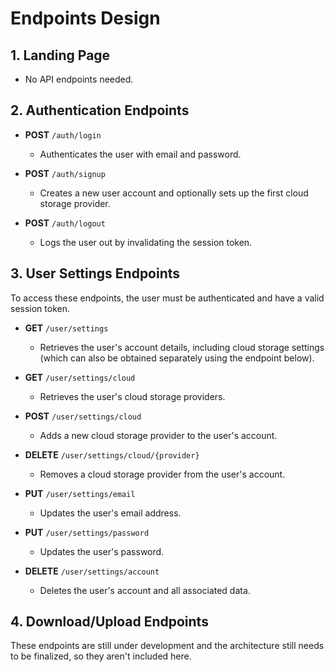# Endpoints Design

## 1. **Landing Page**

- No API endpoints needed.

## 2. **Authentication Endpoints**

- **POST** `/auth/login`
    - Authenticates the user with email and password.

- **POST** `/auth/signup`
    - Creates a new user account and optionally sets up the first cloud storage provider.

- **POST** `/auth/logout`
    - Logs the user out by invalidating the session token.

## 3. **User Settings Endpoints**

To access these endpoints, the user must be authenticated and have a valid session token.

- **GET** `/user/settings`
    - Retrieves the user's account details, including cloud storage settings (which can also be obtained separately
      using the endpoint below).

- **GET** `/user/settings/cloud`
    - Retrieves the user's cloud storage providers.

- **POST** `/user/settings/cloud`
    - Adds a new cloud storage provider to the user's account.

- **DELETE** `/user/settings/cloud/{provider}`
    - Removes a cloud storage provider from the user's account.

- **PUT** `/user/settings/email`
    - Updates the user's email address.

- **PUT** `/user/settings/password`
    - Updates the user's password.

- **DELETE** `/user/settings/account`
    - Deletes the user's account and all associated data.

## 4. **Download/Upload Endpoints**

These endpoints are still under development and the architecture still needs to be finalized, so they aren't included
here.
